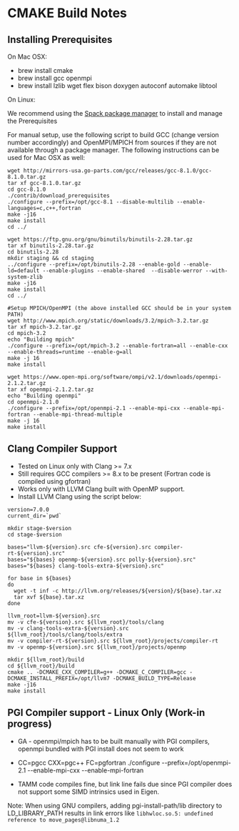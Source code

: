 CMAKE Build Notes
=================

Installing Prerequisites
-------------------------

On Mac OSX:
- brew install cmake
- brew install gcc openmpi
- brew install lzlib wget flex bison doxygen autoconf automake libtool

On Linux:

We recommend using the [Spack package manager](https://spack.io) to install and manage the Prerequisites

For manual setup, use the following script to build GCC (change version number accordingly) and OpenMPI/MPICH from sources if they are not available through a package manager. The following instructions can be used for Mac OSX as well:

```
wget http://mirrors-usa.go-parts.com/gcc/releases/gcc-8.1.0/gcc-8.1.0.tar.gz
tar xf gcc-8.1.0.tar.gz
cd gcc-8.1.0
./contrib/download_prerequisites
./configure --prefix=/opt/gcc-8.1 --disable-multilib --enable-languages=c,c++,fortran
make -j16
make install
cd ../

wget https://ftp.gnu.org/gnu/binutils/binutils-2.28.tar.gz
tar xf binutils-2.28.tar.gz
cd binutils-2.28
mkdir staging && cd staging
../configure --prefix=/opt/binutils-2.28 --enable-gold --enable-ld=default --enable-plugins --enable-shared  --disable-werror --with-system-zlib
make -j16
make install
cd ../

#Setup MPICH/OpenMPI (the above installed GCC should be in your system PATH)
wget http://www.mpich.org/static/downloads/3.2/mpich-3.2.tar.gz
tar xf mpich-3.2.tar.gz
cd mpich-3.2
echo "Building mpich"
./configure --prefix=/opt/mpich-3.2 --enable-fortran=all --enable-cxx --enable-threads=runtime --enable-g=all
make -j 16
make install

wget https://www.open-mpi.org/software/ompi/v2.1/downloads/openmpi-2.1.2.tar.gz
tar xf openmpi-2.1.2.tar.gz
echo "Building openmpi"
cd openmpi-2.1.0
./configure --prefix=/opt/openmpi-2.1 --enable-mpi-cxx --enable-mpi-fortran --enable-mpi-thread-multiple
make -j 16
make install
```

Clang Compiler Support
----------------------
 - Tested on Linux only with Clang >= 7.x
 - Still requires GCC compilers >= 8.x to be present (Fortran code is compiled using gfortran)
 - Works only with LLVM Clang built with OpenMP support.
 - Install LLVM Clang using the script below:

```
version=7.0.0
current_dir=`pwd`

mkdir stage-$version
cd stage-$version

bases="llvm-${version}.src cfe-${version}.src compiler-rt-${version}.src"
bases="${bases} openmp-${version}.src polly-${version}.src"
bases="${bases} clang-tools-extra-${version}.src"

for base in ${bases}
do
  wget -t inf -c http://llvm.org/releases/${version}/${base}.tar.xz
  tar xvf ${base}.tar.xz
done

llvm_root=llvm-${version}.src
mv -v cfe-${version}.src ${llvm_root}/tools/clang
mv -v clang-tools-extra-${version}.src ${llvm_root}/tools/clang/tools/extra
mv -v compiler-rt-${version}.src ${llvm_root}/projects/compiler-rt
mv -v openmp-${version}.src ${llvm_root}/projects/openmp

mkdir ${llvm_root}/build
cd ${llvm_root}/build
cmake .. -DCMAKE_CXX_COMPILER=g++ -DCMAKE_C_COMPILER=gcc -DCMAKE_INSTALL_PREFIX=/opt/llvm7 -DCMAKE_BUILD_TYPE=Release
make -j16
make install
```


PGI Compiler support - Linux Only (Work-in progress)
-----------------------------------------------------
  - GA - openmpi/mpich has to be built manually with PGI compilers, openmpi bundled with PGI install does not seem to work
  - CC=pgcc CXX=pgc++ FC=pgfortran ./configure --prefix=/opt/openmpi-2.1 --enable-mpi-cxx --enable-mpi-fortran

  - TAMM code compiles fine, but link line fails due since PGI compiler does not support some SIMD intrinsics used in Eigen.

Note: When using GNU compilers, adding pgi-install-path/lib directory to LD_LIBRARY_PATH results in link errors like `libhwloc.so.5: undefined reference to move_pages@libnuma_1.2`